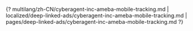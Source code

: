 {? multilang/zh-CN/cyberagent-inc-ameba-mobile-tracking.md | localized/deep-linked-ads/cyberagent-inc-ameba-mobile-tracking.md | pages/deep-linked-ads/cyberagent-inc-ameba-mobile-tracking.md ?}
